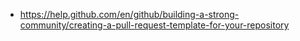 * https://help.github.com/en/github/building-a-strong-community/creating-a-pull-request-template-for-your-repository